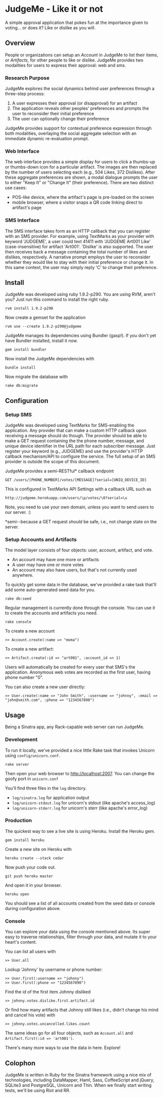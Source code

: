 # JudgeMe - Like it or not

A simple approval application that pokes fun at the importance
given to voting... or does it? Like or dislike as you will.

## Overview

People or organizations can setup an _Account_ in JudgeMe to list their
items, or _Artifacts_, for other people to like or dislike. JudgeMe
provides two modalities for users to express their approval: web and sms.

### Research Purpose

JudgeMe explores the social dynamics behind user preferences through a three-step process:

1. A user expresses their approval (or disapproval) for an artifact
2. The application reveals other peoples' preferences and prompts the user to reconsider their initial preference
3. The user can optionally change their preference

JudgeMe provides support for contextual preference expression through both modalities, overlaying
the social aggregate selection with an immediate dynamic re-evaluation prompt.

### Web Interface

The web interface provides a simple display for users to click a thumbs-up or 
thumbs-down icon for a particular artifact. The images are then replaced by the
number of users selecting each (e.g., 504 Likes, 372 Dislikes). After these 
aggregate preferences are shown, a modal dialogue prompts the user to either
"Keep It" or "Change It" (their preference). There are two distinct use cases:

- POS-like device, where the artifact's page is pre-loaded on the screen
- mobile browser, where a visitor snaps a QR code linking direct to artifact's page

### SMS Interface

The SMS interface takes form as an HTTP callback that you can register
with an SMS provider. For example, using TextMarks as your provider with
keyword 'JUDGEME', a user could text 41411 with 'JUDGEME Art001 Like'
(case-insensitive) for artifact 'Art001'. 'Dislike' is also supported.
The user then receives back a message containing the total number of likes
and dislikes, respectively. A narrative prompt employs the user to reconsider
whether they would like to stay with their initial preference or change it.
In this same context, the user may simply reply 'C' to change their preference.

## Install

JudgeMe was developed using ruby 1.9.2-p290. You are using RVM, aren't you?
Just run this command to install the right ruby.

    rvm install 1.9.2-p290

Now create a gemset for the application

    rvm use --create 1.9.2-p290@judgeme

JudgeMe manages its dependencies using Bundler (gasp!). If you don't yet have
Bundler installed, install it now.

    gem install bundler

Now install the JudgeMe dependencies with

    bundle install
    
Now migrate the database with

    rake db:migrate

## Configuration

### Setup SMS

JudgeMe was developed using TextMarks for SMS-enabling the application. Any provider
that can make a custom HTTP callback upon receiving a message should do though.
The provider should be able to make a GET request containing the the phone number,
message, and unique device identifier in the URL path for each subscriber message.
Just register your keyword (e.g., JUDGEME) and use the provider's HTTP callback
mechanism/API to configure the service. The full setup of an SMS provider is
outside the scope of this document.

JudgeMe provides a semi-RESTful* callback endpoint

    GET /users/[PHONE_NUMBER]/votes/[MESSAGE]?serial=[UNIQ_DEVICE_ID]

This is configured in TextMarks API Settings with a callback URL such as

    http://judgeme.herokuapp.com/users/\p/votes/\0?serial=\u

Note, you need to use your own domain, unless you want to send users to our server. :)

*semi--because a GET request _should_ be safe, i.e., not change state on the server.

### Setup Accounts and Artifacts

The model layer consists of four objects: user, account, artifact, and vote.

* An account may have one more or artifacts
* A user may have one or more votes
* An account may also have users, but that's not currently used anywhere.

To quickly get some data in the database, we've provided a rake task
that'll add some auto-generated seed data for you.

    rake db:seed

Regular management is currently done through the console. You can use it to create the accounts and artifacts you need.

    rake console

To create a new account

    >> Account.create(:name => "moma")

To create a new artifact:

    >> Artifact.create(:id => "art001", :account_id => 1)

Users will automatically be created for every user that SMS's the application. Anonymous web votes are
recorded as the first user, having phone number "0".

You can also create a new user directly:

    >> User.create(:name => "John Smith", :username => "johnny", :email => "john@smith.com", :phone => "1234567890")

## Usage

Being a Sinatra app, any Rack-capable web server can run JudgeMe.

### Development

To run it locally, we've provided a nice little Rake task that
invokes Unicorn using `config/unicorn.conf`.

    rake server

Then open your web browser to [http://localhost:2007](). You can change
the goofy port in `unicorn.conf`

You'll find three files in the `log` directory.

- `log/sinatra.log` for application output
- `log/unicorn-stdout.log` for unicorn's stdout (like apache's access_log)
- `log/unicorn-stderr.log` for unicorn's sterr (like apache's error_log)

### Production

The quickest way to see a live site is using Heroku. Install the Heroku gem.

    gem install heroku

Create a new site on Heroku with

    heroku create --stack cedar

Now push your code out.

    git push heroku master

And open it in your browser.

    heroku open

You should see a list of all accounts created from the seed data or console during configuration above.

### Console

You can explore your data using the console mentioned above. Its super easy to traverse relationships, filter
through your data, and mutate it to your heart's content.

You can list all users with

    >> User.all

Lookup 'Johnny' by username or phone number:

    >> User.first(:username => "johnny")
    >> User.first(:phone => "1234567890")

Find the id of the first item Johnny disliked

    >> johnny.votes.dislike.first.artifact.id

Or find how many artifacts that Johnny still likes (i.e., didn't change his mind and cancel his vote) with

    >> johnny.votes.uncancelled.likes.count

The same ideas go for all four objects, such as `Account.all` and `Artifact.first(:id => 'art001')`.

There's many more ways to use the data in here. Explore! 

## Colophon

JudgeMe is written in Ruby for the Sinatra framework using a nice mix of technologies,
including DataMapper, Haml, Sass, CoffeeScript and jQuery, SQLite3 and PostgreSQL,
Unicorn and Thin. When we finally start writing tests, we'll be using Riot and RR.